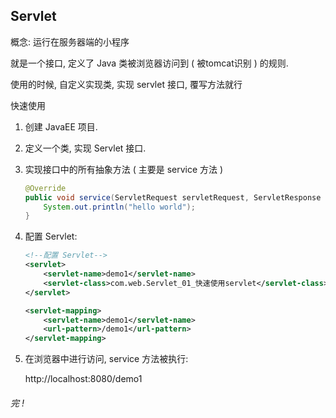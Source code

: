 ## Servlet

概念: 运行在服务器端的小程序

就是一个接口, 定义了 Java 类被浏览器访问到 ( 被tomcat识别 ) 的规则.

使用的时候, 自定义实现类, 实现 servlet 接口, 覆写方法就行



快速使用

1. 创建 JavaEE 项目.

2. 定义一个类, 实现 Servlet 接口.

3. 实现接口中的所有抽象方法 ( 主要是 service 方法 )

   ```java
   @Override
   public void service(ServletRequest servletRequest, ServletResponse servletResponse) throws ServletException, IOException {
       System.out.println("hello world");
   }
   ```

4. 配置 Servlet:

   ```xml
   <!--配置 Servlet-->
   <servlet>
       <servlet-name>demo1</servlet-name>
       <servlet-class>com.web.Servlet_01_快速使用servlet</servlet-class>
   </servlet>
   
   <servlet-mapping>
       <servlet-name>demo1</servlet-name>
       <url-pattern>/demo1</url-pattern>
   </servlet-mapping>
   ```

5. 在浏览器中进行访问, service 方法被执行: 

   http://localhost:8080/demo1



###### 完 !

